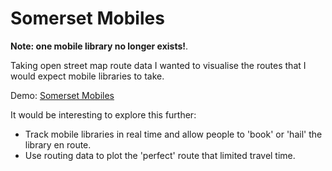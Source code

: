 Somerset Mobiles
================

**Note: one mobile library no longer exists!**.

Taking open street map route data I wanted to visualise the routes that I would expect mobile libraries to take.

Demo: [Somerset Mobiles](https://somersetmobiles.librarieshacked.org)

It would be interesting to explore this further:

- Track mobile libraries in real time and allow people to 'book' or 'hail' the library en route.
- Use routing data to plot the 'perfect' route that limited travel time.